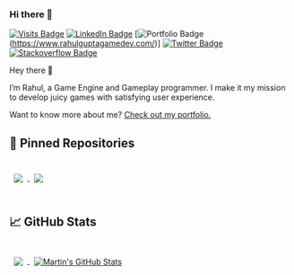 ### Hi there 👋

<!--
**neortls007idev/neortls007idev** is a ✨ _special_ ✨ repository because its `README.md` (this file) appears on your GitHub profile.

Here are some ideas to get you started:

- 🔭 I’m currently working on ...
- 🌱 I’m currently learning ...
- 👯 I’m looking to collaborate on ...
- 🤔 I’m looking for help with ...
- 💬 Ask me about ...
- 📫 How to reach me: ...
- 😄 Pronouns: ...
- ⚡ Fun fact: ...
![Rahul's GitHub Banner](./assets/GitHubHeader.png)](link)
## 💼 Skills
-->

[![Visits Badge](https://badges.pufler.dev/visits/neortls007idev/neortls007idev)](https://github.com/neortls007idev)
[![LinkedIn Badge](https://img.shields.io/badge/LinkedIn-Profile-informational?style=flat&logo=linkedin&logoColor=white&color=0D76A8)](https://www.linkedin.com/in/rguptagamedev/)
[![Portfolio Badge](https://img.shields.io/badge/Potfolio-Website-informational)(https://www.rahulguptagamedev.com/)]
[![Twitter Badge](https://img.shields.io/twitter/follow/GameDevRahul?style=social)](https://twitter.com/GameDevRahul)
[![Stackoverflow Badge](https://img.shields.io/stackexchange/stackoverflow/r/5494674?style=plastic)](https://stackoverflow.com/users/5494674/neor)

Hey there 👋

I’m Rahul, a Game Engine and Gameplay programmer. I make it my mission to develop juicy games with satisfying user experience.

Want to know more about me? [Check out my portfolio.](https://www.rahulguptagamedev.com/)

## 📌 Pinned Repositories

<br>

<a href="https://github.com/neortls007idev/GuildhallPublic">
  <img align="center" style="margin:0.5rem" src="https://github-readme-stats.vercel.app/api/pin/?username=neortls007idev&repo=GuildhallPublic&title_color=ffffff&text_color=c9cacc&icon_color=4AB197&bg_color=1A2B34" />
</a>

<a href="https://github.com/neortls007idev/Engine">
  <img align="center" style="margin:0.5rem" src="https://github-readme-stats.vercel.app/api/pin/?username=neortls007idev&repo=Engine&title_color=ffffff&text_color=c9cacc&icon_color=4AB197&bg_color=1A2B34" />
</a>

<br>
<br>

## &#x1f4c8; GitHub Stats

<br>

<a href="https://github.com/neortls007idev">
  <img align="center" style="margin:0.5rem" src="https://github-readme-stats.vercel.app/api/top-langs/?username=neortls007idev&hide=html,css&title_color=ffffff&text_color=c9cacc&icon_color=4AB197&bg_color=1A2B34" />
</a>

<a href="https://github.com/neortls007idev">
  <img align="center" style="margin:0.5rem" src="https://github-readme-stats.vercel.app/api?username=neortls007idev&show_icons=true&line_height=27&count_private=true&title_color=ffffff&text_color=c9cacc&icon_color=4AB097&bg_color=1A2B34" alt="Martin's GitHub Stats" />
</a>

<br>
<br>
